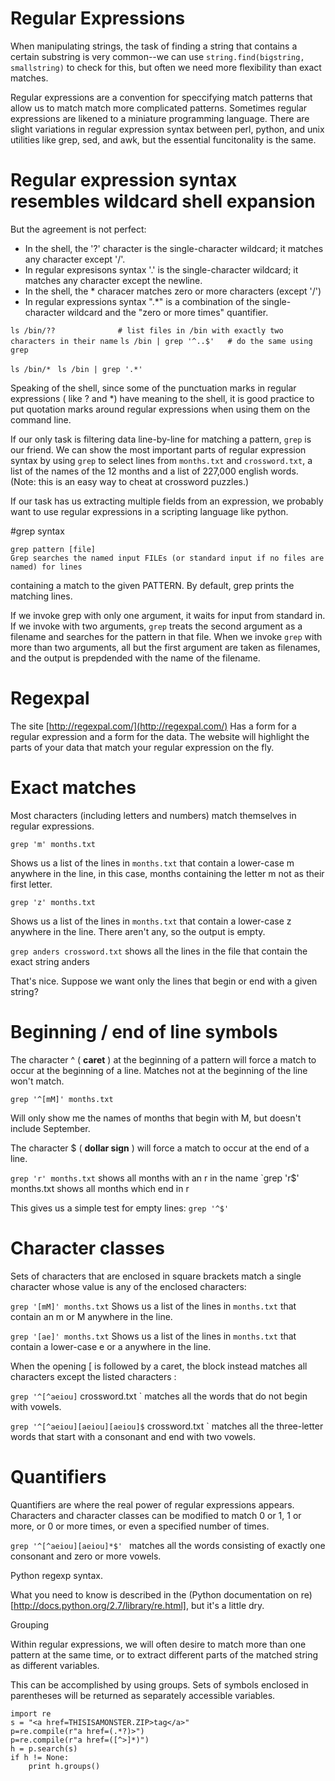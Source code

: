 
#  Regular Expressions

When manipulating strings, the task of finding a string that contains a certain substring is 
very common--we can use `string.find(bigstring, smallstring)` to check for this, but often we
need more flexibility than exact matches. 

Regular expressions are a convention for speccifying match patterns that allow us to match
match more complicated patterns.   Sometimes regular expressions are likened to a miniature
programming language.   There are slight variations in regular expression syntax between
perl, python, and unix utilities like grep, sed, and awk, but the essential funcitonality is 
the same.  

# Regular expression syntax resembles wildcard shell expansion 

But the agreement is not perfect:
*  In the shell, the '?' character is the single-character wildcard; it matches any character except '/'.
*  In regular expresisons syntax '.' is the single-character wildcard; it matches any character except the newline.
*  In the shell, the * characer matches zero or more characters (except '/') 
*  In regular expressions syntax ".*" is a combination of the single-character wildcard and the "zero or more times" quantifier.


`ls /bin/??              # list files in /bin with exactly two characters in their name`
`ls /bin | grep '^..$'   # do the same using grep  ` 

`ls /bin/* `
`ls /bin | grep '.*'  `

Speaking of the shell, since some of the punctuation marks in regular expressions ( like ? and *) 
have meaning to the shell, it is good practice to put quotation marks around regular expressions 
when using them on the command line. 

If our only task is filtering data line-by-line for matching a pattern, `grep` is our friend.
We can show the most important parts of regular expression syntax by using `grep` to select
lines from `months.txt` and `crossword.txt`, a list of the names of the 12 months and a list
of 227,000 english words.  (Note: this is an easy way to cheat at crossword puzzles.)

If our task has us extracting multiple fields from an expression, we probably want to use
regular expressions in a scripting language like python.

#grep syntax

    grep pattern [file]
    Grep searches the named input FILEs (or standard input if no files are named) for lines 
containing a match to the given PATTERN.  By default, grep prints the matching lines.

If we invoke grep with only one argument, it waits for input from standard in.  If we invoke
with two arguments, `grep` treats the second argument as a filename and searches for the pattern
in that file.  When we invoke `grep` with more than two arguments, all but the first argument
are taken as filenames, and the output is prepdended with the name of the filename.

# Regexpal
The site
[http://regexpal.com/](http://regexpal.com/)
Has a form for a regular expression and a form for the data.  The website will highlight 
the parts of your data that match your regular expression on the fly.

# Exact matches

Most characters (including letters and numbers) match themselves in regular expressions.  

`grep 'm' months.txt`

Shows us a list of the lines in `months.txt` that contain a lower-case m anywhere in the line, 
in this case, months containing the letter m not as their first letter.

`grep 'z' months.txt`

Shows us a list of the lines in `months.txt` that contain a lower-case z anywhere in the line.
There aren't any, so the output is empty.

`grep anders crossword.txt`
shows all the lines in the file that contain the exact string anders

That's nice.  Suppose we want only the lines that begin or end with a given string?

# Beginning / end of line symbols

The character  ^ (  **caret** ) at the beginning of a pattern will force a match to occur at the 
beginning of a line.  Matches not at the beginning of the line won't match.

`grep '^[mM]' months.txt`

Will only show me the names of months that begin with M, but doesn't include September.

The character  $ (  **dollar sign** ) will force a match to occur at the end of a line.

`grep 'r' months.txt`
shows all months with an r in the name
`grep 'r$' months.txt 
shows all months which end in r 

This gives us a simple test for empty lines:
`grep '^$' `

# Character classes

Sets of characters that are enclosed in square brackets match a single character whose value 
is any of the enclosed characters:

`grep '[mM]' months.txt`
Shows us a list of the lines in `months.txt` that contain an m or M anywhere in the line.

`grep '[ae]' months.txt`
Shows us a list of the lines in `months.txt` that contain a lower-case e or a anywhere in the line.

When the opening [ is followed by a caret, the block instead matches all characters except the 
listed characters : 

`grep '^[^aeiou]` crossword.txt  ` 
matches all the words that do not begin with vowels.

`grep '^[^aeiou][aeiou][aeiou]$` crossword.txt  ` 
matches all the three-letter words that start with a consonant and end with two vowels.

# Quantifiers
Quantifiers are where the real power of regular expressions appears.  Characters and character
classes can be modified to match 0 or 1, 1 or more, or 0 or more times, or even a specified number
of times. 

`grep '^[^aeiou][aeiou]*$' `
matches all the words consisting of exactly one consonant and zero or more vowels.

Python regexp syntax.

What you need to know is described in the (Python documentation on re)[http://docs.python.org/2.7/library/re.html], but it's a little dry.  

Grouping

Within regular expressions, we will often desire to match more than one pattern
at the same time, or to extract different parts of the matched string
as different variables.

This can be accomplished by using groups.  Sets of symbols enclosed
in parentheses will be returned as separately accessible variables.


```
import re
s = "<a href=THISISAMONSTER.ZIP>tag</a>"
p=re.compile(r"a href=(.*?)>")
p=re.compile(r"a href=([^>]*)")
h = p.search(s)
if h != None:
    print h.groups()
```



